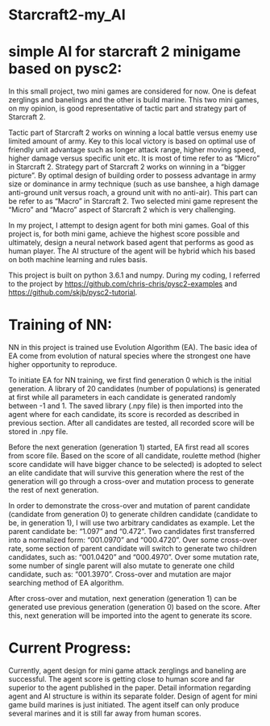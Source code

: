 # Starcraft2-my_AI

# simple AI for starcraft 2 minigame based on pysc2:

In this small project, two mini games are considered for now. One is defeat zerglings and banelings and the other is build marine. This two mini games, on my opinion, is good representative of tactic part and strategy part of Starcraft 2. 

Tactic part of Starcraft 2 works on winning a local battle versus enemy use limited amount of army. Key to this local victory is based on optimal use of friendly unit advantage such as longer attack range, higher moving speed, higher damage versus specific unit etc. It is most of time refer to as “Micro” in Starcraft 2. Strategy part of Starcraft 2 works on winning in a “bigger picture”. By optimal design of building order to possess advantage in army size or dominance in army technique (such as use banshee, a high damage anti-ground unit versus roach, a ground unit with no anti-air). This part can be refer to as “Macro” in Starcraft 2. Two selected mini game represent the “Micro” and “Macro” aspect of Starcraft 2 which is very challenging.

In my project, I attempt to design agent for both mini games. Goal of this project is, for both mini game, achieve the highest score possible and ultimately, design a neural network based agent that performs as good as human player. The AI structure of the agent will be hybrid which his based on both machine learning and rules basis. 

This project is built on python 3.6.1 and numpy. During my coding, I referred to the project by https://github.com/chris-chris/pysc2-examples and https://github.com/skjb/pysc2-tutorial. 

# Training of NN:

NN in this project is trained use Evolution Algorithm (EA). The basic idea of EA come from evolution of natural species where the strongest one have higher opportunity to reproduce. 

To initiate EA for NN training, we first find generation 0 which is the initial generation. A library of 20 candidates (number of populations) is generated at first while all parameters in each candidate is generated randomly between -1 and 1. The saved library (.npy file) is then imported into the agent where for each candidate, its score is recorded as described in previous section. After all candidates are tested, all recorded score will be stored in .npy file.

Before the next generation (generation 1) started, EA first read all scores from score file. Based on the score of all candidate, roulette method (higher score candidate will have bigger chance to be selected) is adopted to select an elite candidate that will survive this generation where the rest of the generation will go through a cross-over and mutation process to generate the rest of next generation. 

In order to demonstrate the cross-over and mutation of parent candidate (candidate from generation 0) to generate children candidate (candidate to be, in generation 1), I will use two arbitrary candidates as example. Let the parent candidate be: “1.097” and “0.472”. Two candidates first transferred into a normalized form: “001.0970” and “000.4720”. Over some cross-over rate, some section of parent candidate will switch to generate two children candidates, such as: “001.0420” and “000.4970”. Over some mutation rate, some number of single parent will also mutate to generate one child candidate, such as: “001.3970”. Cross-over and mutation are major searching method of EA algorithm.

After cross-over and mutation, next generation (generation 1) can be generated use previous generation (generation 0) based on the score. After this, next generation will be imported into the agent to generate its score.

# Current Progress:

Currently, agent design for mini game attack zerglings and baneling are successful. The agent score is getting close to human score and far superior to the agent published in the paper. Detail information regarding agent and AI structure is within its separate folder. Design of agent for mini game build marines is just initiated. The agent itself can only produce several marines and it is still far away from human scores. 
